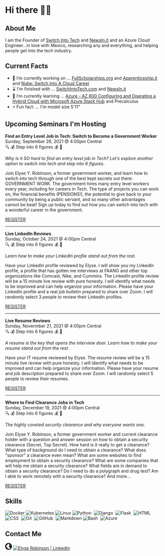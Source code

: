 # Hi there 👋🏿

## About Me
I am the Founder of [Switch Into Tech](https://switchintotech.com) and [NewsIn.it](https://NewsIn.it) and an Azure Cloud Engineer...in love with Mexico, researching any and everything, and helping people get into the tech industry.

## Current Facts
- 🔭 I’m currently working on ... [FullScholarships.org](https://FullScholarships.org) and [Apprenticeship.it](https://Apprenticeship.it) and [Nube: Switch Into A Cloud Career](https://elyse.in/book)
- ⌛ I'm finished with ... [SwitchIntoTech.com](https://SwitchIntoTech.com) and [NewsIn.it](https://NewsIn.it)
- 🌱 I’m currently learning ... [Azure - AZ 600 Configuring and Operating a Hybrid Cloud with Microsoft Azure Stack Hub](https://docs.microsoft.com/en-us/learn/certifications/exams/az-600) and Precalculus
- ⚡ Fun fact: ... I'm model size 5'11"

## Upcoming Seminars I'm Hosting
**Find an Entry Level Job in Tech: Switch to Become a Government Worker**\
Sunday, September 26, 2021 @ 4:00pm Central\
🔍 💰 Step into 6 figures 💰 🔎

*Why is it SO hard to find an entry level job in Tech? Let's explore another option to switch into tech and step into 6 figures.*

Join Elyse Y. Robinson, a former government worker, and learn how to switch into tech through one of the best kept secrets out there: GOVERNMENT WORK. The government hires many entry level workers every year, including for careers in Tech. The type of projects you can work on, the financial benefits (PENSIONS!), the potential to give back to your community by being a public servant, and so many other advantages cannot be beat! Sign up today to find out how you can switch into tech with a wonderful career in the government. 

[REGISTER](https://elyse.in/gov)

<hr>

**Live LinkedIn Reviews**\
Sunday, October 24, 2021 @ 4:00pm Central\
🔍 💰 Step into 6 figures 💰 🔎

*Learn how to make your LinkedIn profile stand out from the rest.*

Have your LinkedIn profile reviewed by Elyse. I will show you my LinkedIn profile, a profile that has gotten me interviews at FAANG and other top organizations like Comcast, Nike, and Cummins. The LinkedIn profile review will be a 15 minute live review with pure honesty. I will identify what needs to be improved and can help organize your information. Please have your LinkedIn profile and a real job bulletin prepared to share over Zoom. I will randomly select 3 people to review their LinkedIn profiles.

[REGISTER](https://elyse.in/linkedin)

<hr>

**Live Resume Reviews**\
Sunday, Novermber 21, 2021 @ 4:00pm Central\
🔍 💰 Step into 6 figures 💰 🔎

*A resume is the key that opens the interview door. Learn how to make your resume stand out from the rest.*

Have your IT resume reviewed by Elyse. The resume review will be a 15 minute live review with pure honesty. I will identify what needs to be improved and can help organize your information. Please have your resume and job description prepared to share over Zoom. I will randomly select 5 people to review their resumes.

[REGISTER](https://elyse.in/resume)

<hr>

**Where to Find Clearance Jobs in Tech**\
Sunday, December 19, 2021 @ 4:00pm Central\
🔍 💰 Step into 6 figures 💰 🔎

*The highly coveted security clearance and why everyone wants one.*

Join Elyse Y. Robinson, a former government worker and current clearance holder with a question and answer session on how to obtain a security clearance (Secret, Top Secret). How hard is it really to get a clearance? What type of background do I need to obtain a clearance? What does "sponsor" a clearance even mean? What are some websites to find employment to obtain a security clearance? What are some companies that will help me obtain a security clearance? What fields are in demand to obtain a security clearance? Do I need to do a polygraph and drug test? Am I able to work remotely with a security clearance? And more...

[REGISTER](https://elyse.in/clearance)

## Skills
![Docker](https://img.shields.io/badge/-Docker-000?&logo=Docker)
![Kubernetes](https://img.shields.io/badge/-Kubernetes-000?&logo=Kubernetes)
![Linux](https://img.shields.io/badge/-Linux-000?&logo=Linux)
![Python](https://img.shields.io/badge/-Python-05122A?style=flat&logo=python)&nbsp;
![Django](https://img.shields.io/badge/-Django-05122A?style=flat&logo=django&logoColor=092E20)&nbsp;
![Flask](https://img.shields.io/badge/-Flask-05122A?style=flat&logo=flask)&nbsp;
![HTML](https://img.shields.io/badge/-HTML-05122A?style=flat&logo=HTML5)&nbsp;
![CSS](https://img.shields.io/badge/-CSS-05122A?style=flat&logo=CSS3&logoColor=1572B6)&nbsp;
![Git](https://img.shields.io/badge/-Git-05122A?style=flat&logo=git)&nbsp;
![GitHub](https://img.shields.io/badge/-GitHub-05122A?style=flat&logo=github)&nbsp;
![Markdown](https://img.shields.io/badge/-Markdown-05122A?style=flat&logo=markdown)
![Bash](https://img.shields.io/badge/-Shell_Script-05122A?style=flat&logo=gnu-bash)&nbsp;
<img src="https://www.neudesic.com/wp-content/uploads/Microsoft_Azure.png" alt="Azure" title="Azure" width="10%" />
    
## Contact Me
[<img alt="Elyse.pw" width="22px" src="https://raw.githubusercontent.com/iconic/open-iconic/master/svg/globe.svg" />](https://elyse.pw)
[<img alt="Elyse Robinson | LinkedIn" width="22px" src="https://cdn.jsdelivr.net/npm/simple-icons@v3/icons/linkedin.svg" />](https://linkedin.com/in/mselyserobinson)
